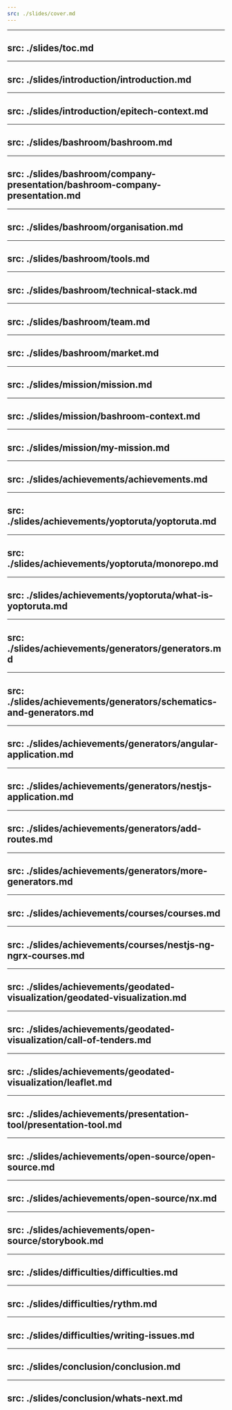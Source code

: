 ```yaml
---
src: ./slides/cover.md
---
```


---
src: ./slides/toc.md
---

---
src: ./slides/introduction/introduction.md
---

---
src: ./slides/introduction/epitech-context.md
---

---
src: ./slides/bashroom/bashroom.md
---

---
src: ./slides/bashroom/company-presentation/bashroom-company-presentation.md
---

---
src: ./slides/bashroom/organisation.md
---

---
src: ./slides/bashroom/tools.md
---

---
src: ./slides/bashroom/technical-stack.md
---

---
src: ./slides/bashroom/team.md
---

---
src: ./slides/bashroom/market.md
---

---
src: ./slides/mission/mission.md
---

---
src: ./slides/mission/bashroom-context.md
---

---
src: ./slides/mission/my-mission.md
---

---
src: ./slides/achievements/achievements.md
---

---
src: ./slides/achievements/yoptoruta/yoptoruta.md
---

---
src: ./slides/achievements/yoptoruta/monorepo.md
---

---
src: ./slides/achievements/yoptoruta/what-is-yoptoruta.md
---

---
src: ./slides/achievements/generators/generators.md
---

---
src: ./slides/achievements/generators/schematics-and-generators.md
---

---
src: ./slides/achievements/generators/angular-application.md
---

---
src: ./slides/achievements/generators/nestjs-application.md
---

---
src: ./slides/achievements/generators/add-routes.md
---

---
src: ./slides/achievements/generators/more-generators.md
---

---
src: ./slides/achievements/courses/courses.md
---

---
src: ./slides/achievements/courses/nestjs-ng-ngrx-courses.md
---

---
src: ./slides/achievements/geodated-visualization/geodated-visualization.md
---

---
src: ./slides/achievements/geodated-visualization/call-of-tenders.md
---

---
src: ./slides/achievements/geodated-visualization/leaflet.md
---

---
src: ./slides/achievements/presentation-tool/presentation-tool.md
---

---
src: ./slides/achievements/open-source/open-source.md
---

---
src: ./slides/achievements/open-source/nx.md
---

---
src: ./slides/achievements/open-source/storybook.md
---

---
src: ./slides/difficulties/difficulties.md
---

---
src: ./slides/difficulties/rythm.md
---

---
src: ./slides/difficulties/writing-issues.md
---

---
src: ./slides/conclusion/conclusion.md
---

---
src: ./slides/conclusion/whats-next.md
---
